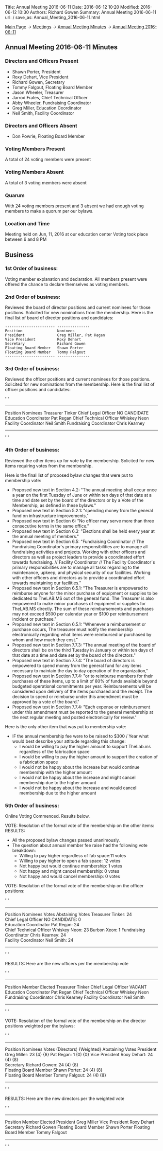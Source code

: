 Title: Annual Meeting 2016-06-11
Date: 2016-06-12 10:20
Modified: 2016-06-12 10:30
Authors: Richard Gowen
Summary: Annual Meeting 2016-06-11
url: /
save_as: Annual_Meeting_2016-06-11.html

[Main Page](index.html) -\> [Meetings](Meetings.html)
-\> [Annual Meeting Minutes](Annual_Meeting_Minutes.html) -\>
[Annual Meeting 2016-06-11](Annual_Meeting_2016-06-11.html)

Annual Meeting 2016-06-11 Minutes
---------------------------------

### Directors and Officers Present

-   Shawn Porter, President
-   Roxy Dehart, Vice President
-   Richard Gowen, Secretary
-   Tommy Falgout, Floating Board Member
-   Jason Wheeler, Treasurer
-   Jarrod Frates, Chief Technical Officer
-   Abby Wheeler, Fundraising Coordinator
-   Greg Miller, Education Coordinator
-   Neil Smith, Facility Coordinator

### Directors and Officers Absent

-   Don Powrie, Floating Board Member

### Voting Members Present

A total of 24 voting members were present

### Voting Members Absent

A total of 3 voting members were absent

### Quarum

With 24 voting members present and 3 absent we had enough voting members
to make a quorum per our bylaws.

### Location and Time

Meeting held on Jun, 11, 2016 at our education center Voting took place
between 6 and 8 PM

Business
--------

### 1st Order of business:

Voting member explanation and declaration. All members present were
offered the chance to declare themselves as voting members.

### 2nd Order of business:

Reviewed the board of director positions and current nominees for those
positions. Solicited for new nominations from the membership. Here is
the final list of board of director positions and candidates:

    ----------------------- ---------------
    Position                Nominees
    President               Greg Miller, Pat Regan
    Vice President          Roxy Dehart
    Secretary               Richard Gowen
    Floating Board Member   Shawn Porter
    Floating Board Member   Tommy Falgout
    ----------------------- ---------------

### 3rd Order of business:

Reviewed the officer positions and current nominees for those positions.
Solicited for new nominations from the membership. Here is the final
list of officer positions and candidates:

'''
  ------------------------- ---------------
  Position                  Nominees
  Treasurer                 Tinker
  Chief Legal Officer       NO CANDIDATE
  Education Coordinator     Pat Regan
  Chief Technical Officer   Whiskey Neon
  Facility Coordinator      Neil Smith
  Fundraising Coordinator   Chris Kearney
  ------------------------- ---------------
'''

### 4th Order of business:

Reviewed the other items up for vote by the membership. Solicited for
new items requiring votes from the membership.

Here is the final list of proposed bylaw changes that were put to
membership vote:

-   Proposed new text in Section 4.2: "The annual meeting shall occur
    once a year on the first Tuesday of June or within ten days of that
    date at a time and date set by the board of the directors or by a
    Vote of the Membership, as defined in these bylaws."
-   Proposed new text in Section 5.2.1: "spending money from the general
    fund on infrastructure improvements,"
-   Proposed new text in Section 6: "No officer may serve more than
    three consecutive terms in the same office."
-   Proposed new text in Section 6.3: "Elections shall be held every
    year at the annual meeting of members."
-   Proposed new text in Section 6.5: "Fundraising Coordinator // The
    Fundraising Coordinator´s primary responsibilities are to manage all
    fundraising activities and projects. Working with other officers and
    directors as well as project leaders to provide a coordinated effort
    towards fundraising. // Facility Coordinator // The Facility
    Coordinator´s primary responsibilities are to manage all tasks
    regarding to the maintenance, upkeep, and physical security of our
    facilities. Working with other officers and directors as to provide
    a coordinated effort towards maintaining our facilities."
-   Proposed new text in Section 6.5.1: "The Treasurer is empowered to
    reimburse anyone for the minor purchase of equipment or supplies to
    be dedicated to TheLAB.MS out of the general fund. The Treasurer is
    also empowered to make minor purchases of equipment or supplies for
    TheLAB.MS directly. The sum of these reimbursements and purchases
    may not exceed \$500 per calendar year or \$100 per reimbursement
    incident or purchase."
-   Proposed new text in Section 6.5.1: "Whenever a reimbursement or
    purchase occurs, The treasurer must notify the membership
    electronically regarding what items were reimbursed or purchased by
    whom and how much they cost."
-   Proposed new text in Section 7.7.3: "The annual meeting of the board
    of directors shall be on the third Tuesday in January or within ten
    days of that date at a time and date set by the board of the
    directors."
-   Proposed new text in Section 7.7.4: "The board of directors is
    empowered to spend money from the general fund for any items
    necessary to maintain the day to day operation of the organization,"
-   Proposed new text in Section 7.7.4: "or to reimburse members for
    their purchases of these items, up to a limit of 80% of funds
    available beyond budgeted operational commitments per year.
    Reimbursements will be considered upon delivery of the items
    purchased and the receipt. The decision to spend or reimburse under
    this amendment must be approved by a vote of the board."
-   Proposed new text in Section 7.7.4: "Each expense or reimbursement
    under this amendment must be reported to the general membership at
    the next regular meeting and posted electronically for review."

Here is the only other item that was put to membership vote:

-   IF the annual membership fee were to be raised to \$300 / Year what
    would best describe your attitude regarding this change:
    -   I would be willing to pay the higher amount to support TheLab.ms
        regardless of the fabrication space
    -   I would be willing to pay the higher amount to support the
        creation of a fabrication space
    -   I would not be happy about the increase but would continue
        membership with the higher amount
    -   I would not be happy about the increase and might cancel
        membership due to the higher amount
    -   I would not be happy about the increase and would cancel
        membership due to the higher amount

### 5th Order of business:

Online Voting Commenced. Results below.

VOTE: Resolution of the formal vote of the membership on the other
items: RESULTS:

-   All the proposed bylaw changes passed unanimously.
-   The question about annual member fee raise had the following vote
    breakdown:
    -   Willing to pay higher regardless of fab space:11 votes
    -   Willing to pay higher to open a fab space: 12 votes
    -   Not happy but would continue membership: 1 votes
    -   Not happy and might cancel membership: 0 votes
    -   Not happy and would cancel membership: 0 votes

VOTE: Resolution of the formal vote of the membership on the officer
positions:

'''
  ------------------------- ------------------- ------------------ ----------------
  Position                  Nominees Votes                         Abstaining Votes
  Treasurer                 Tinker: 24          
  Chief Legal Officer       NO CANDIDATE: 0     
  Education Coordinator     Pat Regan: 24       
  Chief Technical Officer   Whiskey Neon: 23    Burbon Xeon: 1
  Fundraising Coordinator   Chris Kearney: 24   
  Facility Coordinator      Neil Smith: 24      
  ------------------------- ------------------- ------------------ ----------------
'''

RESULTS: Here are the new officers per the membership vote

'''
  ------------------------- ----------------
  Position                  Member Elected
  Treasurer                 Tinker
  Chief Legal Officer       VACANT
  Education Coordinator     Pat Regan
  Chief Technical Officer   Whiskey Neon
  Fundraising Coordinator   Chris Kearney
  Facility Coordinator      Neil Smith
  ------------------------- ----------------
'''

VOTE: Resolution of the formal vote of the membership on the director
positions weighted per the bylaws:

'''
  ----------------------- --------------------------------------- ---------------------- ----------------
  Position                Nominees Votes (Directors) {Weighted}                          Abstaining Votes
  President               Greg Miller: 23 (4) {8}                 Pat Regan: 1 (0) {0}
  Vice President          Roxy Dehart: 24 (4) {8}                 
  Secretary               Richard Gowen: 24 (4) {8}               
  Floating Board Member   Shawn Porter: 24 (4) {8}                
  Floating Board Member   Tommy Falgout: 24 (4) {8}               
  ----------------------- --------------------------------------- ---------------------- ----------------
'''

RESULTS: Here are the new directors per the weighted vote

'''
  ----------------------- ----------------
  Position                Member Elected
  President               Greg Miller
  Vice President          Roxy Dehart
  Secretary               Richard Gowen
  Floating Board Member   Shawn Porter
  Floating Board Member   Tommy Falgout
  ----------------------- ----------------
'''

